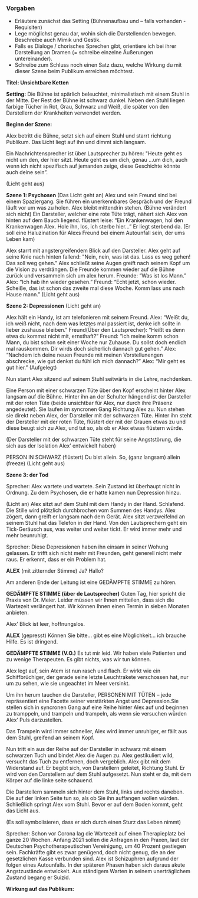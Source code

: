 ### Vorgaben 

 - Erläutere zunächst das Setting (Bühnenaufbau und – falls vorhanden - Requisiten)
- Lege möglichst genau dar, wohin sich die Darstellenden bewegen. Beschreibe auch Mimik und Gestik.
 - Falls es Dialoge / chorisches Sprechen gibt, orientiere ich bei ihrer Darstellung an Dramen (= schreibe einzelne Äußerungen untereinander).
- Schreibe zum Schluss noch einen Satz dazu, welche Wirkung du mit dieser Szene beim Publikum erreichen möchtest.

**Titel: Unsichtbare Ketten**

**Setting:**
Die Bühne ist spärlich beleuchtet, minimalistisch mit einem Stuhl in der Mitte. Der Rest der Bühne ist schwarz dunkel. Neben den Stuhl liegen farbige Tücher in Rot, Grau, Schwarz und Weiß, die später von den Darstellern der Krankheiten verwendet werden.

**Beginn der Szene:**

Alex betritt die Bühne, setzt sich auf einem Stuhl und starrt richtung Publikum. Das Licht liegt auf ihn und dimmt sich langsam. 

Ein Nachrichtensprecher ist über Lautsprecher zu hören: "Heute geht es nicht um den, der hier sitzt. Heute geht es um dich, genau …um dich, auch wenn ich nicht spezifisch auf jemanden zeige, diese Geschichte könnte auch deine sein”.

(Licht geht aus)


**Szene 1: Psychosen**
(Das Licht geht an)
Alex und sein Freund sind bei einem Spaziergang. Sie führen ein unerkennbares Gespräch und der Freund läuft vor um was zu holen. Alex bleibt mittendrin stehen. (Bühne verändert sich nicht)
Ein Darsteller, welcher eine rote Tüte trägt, nähert sich Alex von hinten auf dem Bauch liegend. flüstert leise: “Ein Krankenwagen, hol den Krankenwagen Alex. Hole ihn, los, ich sterbe hier…” Er liegt sterbend da. (Er soll eine Haluzination für Alexs Freund bei einem Autounfall sein, der ums Leben kam)

Alex starrt mit angstergreifendem Blick auf den Darsteller.  Alex geht auf seine Knie nach hinten fallend: "Nein, nein, was ist das. Lass es weg gehen! Das soll weg gehen." Alex schließt seine Augen greift nach seinem Kopf um die Vision zu verdrängen.
Die Freunde kommen wieder auf die Bühne zurück und versammeln sich um alex herum. 
Freunde: “Was ist los Mann.”
Alex: “Ich hab ihn wieder gesehen.”
Freund: “Echt jetzt, schon wieder. Scheiße, das ist schon das zweite mal diese Woche. Komm lass uns nach Hause mann.”
(Licht geht aus)


**Szene 2: Depressionen**
(Licht geht an)

Alex hält ein Handy, ist am telefonieren mit seinem Freund.
Alex: “Weißt du, ich weiß nicht, nach dem was letztes mal passiert ist, denke ich sollte in lieber zushause bleiben.”
Freund(Über den Lautsprecher): “Heißt es denn etwa du kommst nicht mit, ernsthaft?”
Freund: “Ich meine komm schon Mann, du bist schon seit einer Woche nur Zuhause. Du sollst doch endlich mal rauskommen. Dir wirds doch sicherlich dannach gut gehen.”
Alex: “Nachdem ich deine neuen Freunde mit meinen Vorstellunengen abschrecke, wie gut denkst du fühl ich mich dannach?”
Alex: “Mir geht es gut hier.”
(Aufgelegt)

Nun starrt Alex sitzend auf seinem Stuhl seitwärts in die Lehre, nachdenken. 

Eine Person mit einer schwarzen Tüte über den Kopf erscheint hinter Alex langsam auf die Bühne. Hinter ihn an der Schulter hängend ist der Darsteller mit der roten Tüte (beide unsichtbar für Alex, nur durch ihre Präsenz angedeutet). Sie laufen im syncronen Gang Richtung Alex zu. Nun stehen sie direkt neben Alex, der Darsteller mit der schwarzen Tüte. 
Hinter ihn steht der Dersteller mit der roten Tüte, flüstert der mit der Grauen etwas zu und diese beugt sich zu Alex, und tut so, als ob er Alex etwas flüstern würde.

(Der Darsteller mit der schwarzen Tüte steht für seine Angststörung, die sich aus der Isolation Alex’ entwickelt haben)

PERSON IN SCHWARZ
(flüstert)
Du bist allein. So, (ganz langsam) allein 
(freeze)
(Licht geht aus)

**Szene 3: der Tod**

Sprecher: Alex wartete und wartete. Sein Zustand ist überhaupt nicht in Ordnung. Zu dem Psychosen, die er hatte kamen nun Depression hinzu. 

(Licht an)
Alex sitzt auf dem Stuhl mit dem Handy in der Hand. Schlafend.
Die Stille wird plötzlich durchbrochen vom Summen des Handys. Alex zögert, dann greift er langsam nach dem Gerät.
Alex sitzt verzweifelnd an seinem Stuhl hat das Telefon in der Hand. Von den Lautsprechern geht ein Tick-Geräusch aus, was weiter und weiter tickt. Er wird immer mehr und mehr beunruhigt. 

Sprecher: Diese Depressionen haben ihn einsam in seiner Wohung gelassen. Er trifft sich nicht mehr mit Freunden, geht generell nicht mehr raus. Er erkennt, dass er ein Problem hat.

**ALEX**
(mit zitternder Stimme)
Ja? Hallo?

Am anderen Ende der Leitung ist eine GEDÄMPFTE STIMME zu hören.

**GEDÄMPFTE STIMME (über de Lautsprecher)**
Guten Tag, hier spricht die Praxis von Dr. Meier. Leider müssen wir Ihnen mitteilen, dass sich die Wartezeit verlängert hat. Wir können Ihnen einen Termin in sieben Monaten anbieten.

Alex’ Blick ist leer, hoffnungslos.


**ALEX**
(gepresst)
Können Sie bitte… gibt es eine Möglichkeit… ich brauche Hilfe. Es ist dringend.

**GEDÄMPFTE STIMME (V.O.)**
Es tut mir leid. Wir haben viele Patienten und zu wenige Therapeuten. Es gibt nichts, was wir tun können.

Alex legt auf, sein Atem ist nun rasch und flach. Er wirkt wie ein Schiffbrüchiger, der gerade seine letzte Leuchtrakete verschossen hat, nur um zu sehen, wie sie ungeachtet im Meer versinkt.

Um ihn herum tauchen die Darsteller, PERSONEN MIT TÜTEN – jede repräsentiert eine Facette seiner verstärkten Angst und Depression.Sie stellen sich in syncronen Gang auf eine Reihe hinter Alex auf und beginnen zu tramppeln, und trampeln und trampeln, als wenn sie versuchen würden Alex’ Puls darzustellen. 

Das Trampeln wird immer schneller, Alex wird immer unruhiger, er fällt aus dem Stuhl, greifend an seinem Kopf.


Nun tritt ein aus der Reihe auf der Darsteller in schwarz mit einem schwarzen Tuch  und bindet Alex die Augen zu. Alex gestikuliert wild, versucht das Tuch zu entfernen, doch vergeblich. Alex gibt mit dem Widerstand auf. Er begibt sich, von Darstellern geleitet, Richtung Stuhl. 
Er wird von den Darstellern auf dem Stuhl aufgesetzt. Nun steht er da, mit dem Körper auf die linke seite schauend. 

Die Darstellern sammeln sich hinter dem Stuhl, links und rechts daneben. Die auf der linken Seite tun so, als ob Sie ihn auffangen wollen würden. Schließlich springt Alex vom Stuhl. Bevor er auf dem Boden kommt, geht das Licht aus.

(Es soll symbolisieren, dass er sich durch einen Sturz das Leben nimmt)

Sprecher: Schon vor Corona lag die Wartezeit auf einen Therapieplatz bei ganze 20 Wochen. Anfang 2021 sollen die Anfragen in den Praxen, laut der Deutschen Psychotherapeutischen Vereinigung, um 40 Prozent gestiegen sein. Fachkräfte gibt es zwar genügend, doch nicht genug, die an der gesetzlichen Kasse verbunden sind.
Alex ist Schizuphren aufgrund der folgen eines Autounfalls. In der späteren Phasen haben sich daraus akute Angstzustände entwickelt. Aus ständigem Warten in seinem unerträglichem Zustand begang er Suizid.



**Wirkung auf das Publikum:**

